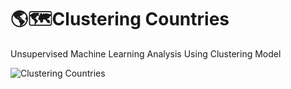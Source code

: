 # 🌎🗺️Clustering Countries 
Unsupervised Machine Learning Analysis Using Clustering Model

![Clustering Countries](https://user-images.githubusercontent.com/105715834/233062021-27a31cf2-ec26-4721-adef-c484becc0ba2.gif)
